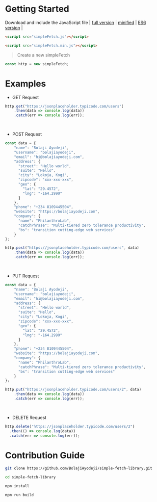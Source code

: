 <div align="center">

![]()

</div>

# Getting Started

Download and include the JavaScript file | [full version](https://github.com/BolajiAyodeji/simple-fetch-library/blob/master/dist/simpleFetch.js) | [minified](https://github.com/BolajiAyodeji/simple-fetch-library/blob/master/dist/simpleFetch.min.js) | [ES6 version](https://github.com/BolajiAyodeji/simple-fetch-library/blob/master/src/simpleFetch.js) |

```html
<script src="simpleFetch.js"></script>
```
```html
<script src="simpleFetch.min.js"></script>
```
> Create a new simpleFetch
 ```js
 const http = new simpleFetch;
 ```

# Examples

* GET Request

```js
http.get("https://jsonplaceholder.typicode.com/users")
    .then(data => console.log(data))
    .catch(err => console.log(err));
```
<br>

* POST Request

```js
const data = {
    "name": "Bolaji Ayodeji",
    "username": "bolajiayodeji",
    "email": "hi@bolajiayodeji.com",
    "address": {
      "street": "Hello world",
      "suite": "Hello",
      "city": "Lokoja, Kogi",
      "zipcode": "xxx-xxx-xxx",
      "geo": {
        "lat": "29.4572",
        "lng": "-164.2990"
      }
    },
    "phone": "+234 8109445504",
    "website": "https://bolajiayodeji.com",
    "company": {
      "name": "PhilanthroLab",
      "catchPhrase": "Multi-tiered zero tolerance productivity",
      "bs": "transition cutting-edge web services"
    }
};

http.post("https://jsonplaceholder.typicode.com/users", data)
    .then(data => console.log(data))
    .catch(err => console.log(err));
```
<br>

* PUT Request

```js
const data = {
    "name": "Bolaji Ayodeji",
    "username": "bolajiayodeji",
    "email": "hi@bolajiayodeji.com",
    "address": {
      "street": "Hello world",
      "suite": "Hello",
      "city": "Lokoja, Kogi",
      "zipcode": "xxx-xxx-xxx",
      "geo": {
        "lat": "29.4572",
        "lng": "-164.2990"
      }
    },
    "phone": "+234 8109445504",
    "website": "https://bolajiayodeji.com",
    "company": {
      "name": "PhilanthroLab",
      "catchPhrase": "Multi-tiered zero tolerance productivity",
      "bs": "transition cutting-edge web services"
    }
};

http.put("https://jsonplaceholder.typicode.com/users/2", data)
    .then(data => console.log(data))
    .catch(err => console.log(err));
```
<br>

* DELETE Request

```js
http.delete("https://jsonplaceholder.typicode.com/users/2")
  .then(() => console.log(data))
  .catch(err => console.log(err));
```

# Contribution Guide

```bash
git clone https://github.com/BolajiAyodeji/simple-fetch-library.git
```
```bash
cd simple-fetch-library
```
```bash
npm install
```
```bash
npm run build
```
